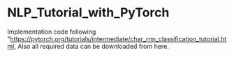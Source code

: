 # NLP_Tutorial_with_PyTorch

Implementation code following "https://pytorch.org/tutorials/intermediate/char_rnn_classification_tutorial.html, Also all required data can be downloaded from here.
